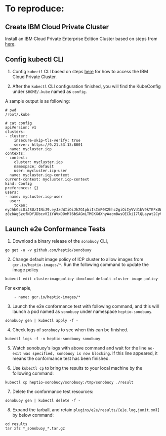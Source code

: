 # To reproduce:

## Create IBM Cloud Private Cluster
Install an IBM Cloud Private Enterprise Edition Cluster based on steps from [here](https://www.ibm.com/support/knowledgecenter/SSBS6K_3.1.0/installing/installing.html).

## Config kubectl CLI

1) Config `kubectl` CLI based on steps [here](https://www.ibm.com/support/knowledgecenter/SSBS6K_3.1.0/manage_cluster/cfc_cli.html) for how to access the IBM Cloud Private Cluster.

2) After the `kubectl` CLI configuration finished, you will find the KubeConfig under `$HOME/.kube` named as `config`.

A sample output is as following:

```
# pwd
/root/.kube
```

```
# cat config
apiVersion: v1
clusters:
- cluster:
    insecure-skip-tls-verify: true
    server: https://9.21.53.13:8001
  name: mycluster.icp
contexts:
- context:
    cluster: mycluster.icp
    namespace: default
    user: mycluster.icp-user
  name: mycluster.icp-context
current-context: mycluster.icp-context
kind: Config
preferences: {}
users:
- name: mycluster.icp-user
  user:
    token: eyJhbGciOiJSUzI1NiJ9.eyJzdWIiOiJhZG1pbiIsImF0X2hhc2giOiIyVVd1bV9kTEFxUWFTVHBWNUd3Sk53IiwiaXNzIjoiaHR0cHM6Ly9teWNsdXN0ZXIuaWNwOjk0NDMvb2lkYy9lbmRwb2ludC9PUCIsImF1ZCI6IjI2ZDkxOWNhZDAzYjBlMTU1NjgzZTM4NmI2ZGQ2YTY1IiwiZXhwIjoxNTA4MDczMTE1LCJpYXQiOjE1MDgwMjk5MTV9.kMD2bPATQMmwQFmyMQ2IFs0JIq0fPTtMA6qKbjGsT8euDdjqCklQMtRKuOmtxFbwn5rqJKyWtCc_BbmRnTMSjwIdL3jnOTH8JPVpQQmOlzrQMqfGk6VqMo4lSx_M-z8zbWgSzcfNDfJDbcvVIiYWVxDOmMl6bSAGmLTMCKXdXhyAacm8wsOECkiI7lQLayat2CyVz2q8ZGi_cWf0NSdo1YEUdtiuRYmiHYsY2allHsQDYQYHEPSJvLUpcpIuhZApARMQdToMgmWbllzMGGp6RKNKcwIibugumniCnmn2zj_8dq9Fgj4eZjN9is7N80ulZ5kofMDXXCKZiZ_XMjcnzQ
```

## Launch e2e Conformance Tests

1) Download a binary release of the `sonobuoy` CLI,

```
go get -u -v github.com/heptio/sonobuoy
```

2) Change default image policy of ICP cluster to allow images from `gcr.io/heptio-images/*`. Run the following command to update the image policy

```
kubectl edit clusterimagepolicy ibmcloud-default-cluster-image-policy
```

For exmaple,

```
    - name: gcr.io/heptio-images/*
```

3) Launch the e2e conformance test with following command, and this will launch a pod named as `sonobuoy` under namespace `heptio-sonobuoy`.

```
sonobuoy gen | kubectl apply -f -
```

4) Check logs of `sonobuoy` to see when this can be finished.

```
kubectl logs -f -n heptio-sonobuoy sonobuoy
```

5) Watch sonobuoy's logs with above command and wait for the line `no-exit was specified, sonobuoy is now blocking`. If this line appeared, it means the conformance test has been finished.

6) Use `kubectl cp` to bring the results to your local machine by the following command:

```
kubectl cp heptio-sonobuoy/sonobuoy:/tmp/sonobuoy ./result
```

7) Delete the conformance test resources:
```
sonobuoy gen | kubectl delete -f -
```

8) Expand the tarball, and retain `plugins/e2e/results/{e2e.log,junit.xml}` by below command:

```
cd results
tar xfz *_sonobuoy_*.tar.gz
```
